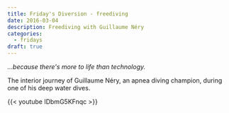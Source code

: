 ```yaml
---
title: Friday's Diversion - freediving
date: 2016-03-04
description: Freediving with Guillaume Néry
categories:
  - fridays
draft: true
---
```


_...because there's more to life than technology._

The interior journey of Guillaume Néry, an apnea diving champion, during one of his deep water dives.

{{< youtube IDbmG5KFnqc >}}
